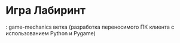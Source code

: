 # Игра Лабиринт 
: game-mechanics ветка (разработка переносимого ПК клиента с использованием Python и Pygame)
